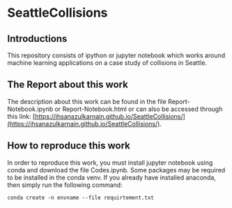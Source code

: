 # SeattleCollisions
## Introductions  
This repository consists of ipython or jupyter notebook which works around machine learning applications on a case study of collisions in Seattle.
## The Report about this work
The description about this work can be found in the file Report-Notebook.ipynb or Report-Notebook.html or can also be accessed through this link: [https://ihsanazulkarnain.github.io/SeattleCollisions/](https://ihsanazulkarnain.github.io/SeattleCollisions/).
## How to reproduce this work
In order to reproduce this work, you must install jupyter notebook using conda and download the file Codes.ipynb. Some packages may be required to be installed in the conda venv.
If you already have installed anaconda, then simply run the following command:
```shell
conda create -n envname --file requirtement.txt
```
